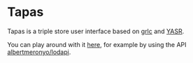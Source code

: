 Tapas
=====

Tapas is a triple store user interface based on
[grlc](https://github.com/CLARIAH/grlc) and
[YASR](https://github.com/OpenTriply/YASGUI.YASR).

You can play around with it [here](http://www.tkuhn.eculture.labs.vu.nl/tapas/tapas.html), for example by using the API [albertmeronyo/lodapi](http://www.tkuhn.eculture.labs.vu.nl/tapas/tapas.html?api=albertmeronyo/lodapi).
